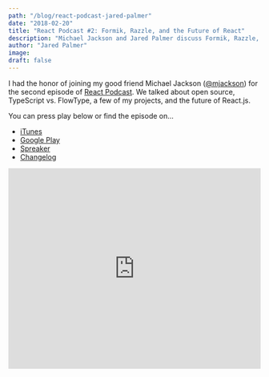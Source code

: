 ```yaml
---
path: "/blog/react-podcast-jared-palmer"
date: "2018-02-20"
title: "React Podcast #2: Formik, Razzle, and the Future of React"
description: "Michael Jackson and Jared Palmer discuss Formik, Razzle, and the future of React on React Podcast Episode #2"
author: "Jared Palmer"
image: 
draft: false
---
```


I had the honor of joining my good friend Michael Jackson ([@mjackson]) for the second episode of [React Podcast].
We talked about open source, TypeScript vs. FlowType, a few of my projects, and the future of React.js.

You can press play below or find the episode on...

- [iTunes](https://itunes.apple.com/us/podcast/the-react-podcast/id1341969432#)
- [Google Play](https://play.google.com/music/m/Dc7yafwy3jhlc5ipi4t7vfcgesq?t=02_-_Razzle_Afterjs_and_Formik_with_Jared_Palmer-The_React_Podcast)
- [Spreaker](https://www.spreaker.com/user/reacttraining/02-razzle-after-js-and-formik-with-jared)
- [Changelog](https://changelog.com/reactpodcast/2)

<iframe src="https://widget.spreaker.com/player?episode_id=14095350&theme=light&autoplay=false&playlist=false&cover_image_url=https%3A%2F%2Fd3wo5wojvuv7l.cloudfront.net%2Fimages.spreaker.com%2Foriginal%2Fb9fb219ab559ed2ed3728bcee52f0383.jpg" width="100%" height="400px" frameborder="0"></iframe>

[@mjackson]: https://twitter.com/mjackson
[react podcast]: https://twitter.com/ReactPodcast
